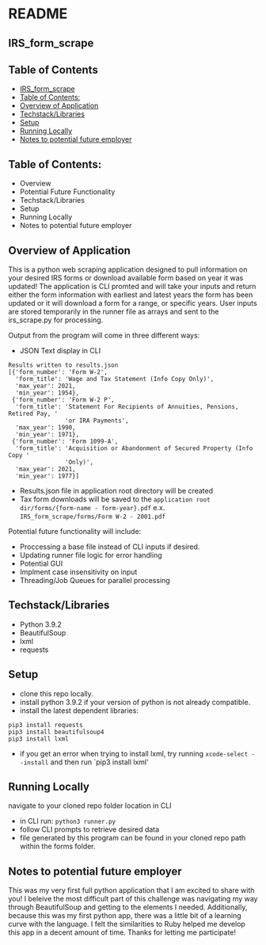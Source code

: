 # README
## IRS_form_scrape

## Table of Contents
- [IRS_form_scrape](#irs_form_scrape)
- [Table of Contents:](#table-of-contents)
- [Overview of Application](#overview-of-application)
- [Techstack/Libraries](#techstacklibraries)
- [Setup](#setup)
- [Running Locally](#running-locally)
- [Notes to potential future employer](#notes-to-potential-future-employer)

## Table of Contents:

- Overview
- Potential Future Functionality
- Techstack/Libraries
- Setup
- Running Locally
- Notes to potential future employer

## Overview of Application
This is a python web scraping application designed to pull information on your desired IRS forms or download available form based on year it was updated! The application is CLI promted and will take your inputs and return either the form information with earliest and latest years the form has been updated or it will download a form for a range, or specific years. User inputs are stored temporarily in the runner file as arrays and sent to the irs_scrape.py for processing. 

Output from the program will come in three different ways:

- JSON Text display in CLI
```
Results written to results.json
[{'form_number': 'Form W-2',
  'form_title': 'Wage and Tax Statement (Info Copy Only)',
  'max_year': 2021,
  'min_year': 1954},
 {'form_number': 'Form W-2 P',
  'form_title': 'Statement For Recipients of Annuities, Pensions, Retired Pay, '
                'or IRA Payments',
  'max_year': 1990,
  'min_year': 1971},
 {'form_number': 'Form 1099-A',
  'form_title': 'Acquisition or Abandonment of Secured Property (Info Copy '
                'Only)',
  'max_year': 2021,
  'min_year': 1977}]
```
- Results.json file in application root directory will be created
- Tax form downloads will be saved to the `application root dir/forms/{form-name - form-year}.pdf` e.x. `IRS_form_scrape/forms/Form W-2 - 2001.pdf`

Potential future functionality will include:
 - Proccessing a base file instead of CLI inputs if desired.
 - Updating runner file logic for error handling
 - Potential GUI
 - Implment case insensitivity on input
 - Threading/Job Queues for parallel processing

## Techstack/Libraries

- Python 3.9.2
- BeautifulSoup
- lxml
- requests


## Setup
- clone this repo locally.
- install python 3.9.2 if your version of python is not already compatible.
- install the latest dependent libraries:
```
pip3 install requests
pip3 install beautifulsoup4
pip3 install lxml
```
 - if you get an error when trying to install lxml, try running `xcode-select --install` and then run `pip3 install lxml'
 
 
## Running Locally

navigate to your cloned repo folder location in CLI
- in CLI run: `python3 runner.py`
- follow CLI prompts to retrieve desired data
- file generated by this program can be found in your cloned repo path within the forms folder.

## Notes to potential future employer

This was my very first full python application that I am excited to share with you! I beleive the most difficult part of this challenge was navigating my way through BeautifulSoup and getting to the elements I needed. Additionally, because this was my first python app, there was a little bit of a learning curve with the language. I felt the similarities to Ruby helped me develop this app in a decent amount of time. Thanks for letting me participate!

